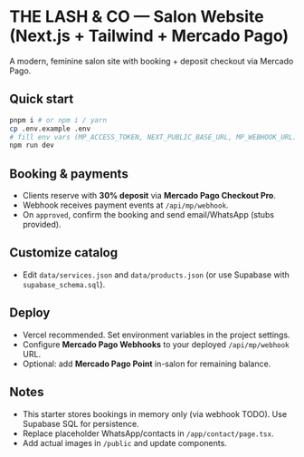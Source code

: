 
# THE LASH & CO — Salon Website (Next.js + Tailwind + Mercado Pago)

A modern, feminine salon site with booking + deposit checkout via Mercado Pago.

## Quick start
```bash
pnpm i # or npm i / yarn
cp .env.example .env
# fill env vars (MP_ACCESS_TOKEN, NEXT_PUBLIC_BASE_URL, MP_WEBHOOK_URL)
npm run dev
```

## Booking & payments
- Clients reserve with **30% deposit** via **Mercado Pago Checkout Pro**.
- Webhook receives payment events at `/api/mp/webhook`.
- On `approved`, confirm the booking and send email/WhatsApp (stubs provided).

## Customize catalog
- Edit `data/services.json` and `data/products.json` (or use Supabase with `supabase_schema.sql`).

## Deploy
- Vercel recommended. Set environment variables in the project settings.
- Configure **Mercado Pago Webhooks** to your deployed `/api/mp/webhook` URL.
- Optional: add **Mercado Pago Point** in-salon for remaining balance.

## Notes
- This starter stores bookings in memory only (via webhook TODO). Use Supabase SQL for persistence.
- Replace placeholder WhatsApp/contacts in `/app/contact/page.tsx`.
- Add actual images in `/public` and update components.
